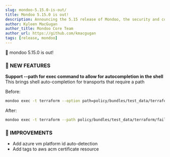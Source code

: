 ```yaml
---
slug: mondoo-5.15.0-is-out/
title: Mondoo 5.15.0 is out!
description: Announcing the 5.15 release of Mondoo, the security and compliance platform that prioritizes risks that matter most in your infrastructure.
author: Kyleen MacGugan
author_title: Mondoo Core Team
author_url: https://github.com/kmacgugan
tags: [release, mondoo]
---
```


🥳 mondoo 5.15.0 is out!

### 🎉 NEW FEATURES

**Support --path for exec command to allow for autocompletion in the shell**
This brings shell auto-completion for transports that require a path

Before:

```bash
mondoo exec -t terraform --option path=policy/bundles/test_data/terraform/fail "$(cat test.mql)"
```

After:

```bash
mondoo exec -t terraform --path policy/bundles/test_data/terraform/fail "$(cat test.mql)"
```

### 🧹 IMPROVEMENTS

- Add azure vm platform id auto-detection
- Add tags to aws acm certificate resource
